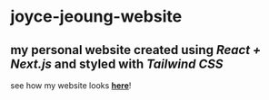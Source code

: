 # joyce-jeoung-website
## my personal website created using *React + Next.js* and styled with *Tailwind CSS*

see how my website looks <a href="https://joycejeoung.com" target="_blank" rel="noopener noreferrer">**here**</a>!
